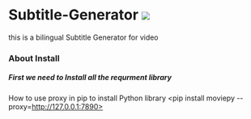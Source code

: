 # Subtitle-Generator ![](https://img.shields.io/badge/license-MIT-blue)
this is a bilingual Subtitle Generator for video


### About Install

##### First we need to Install all the requrment library


How to use proxy in pip to install Python library
<pip install moviepy --proxy=http://127.0.0.1:7890>

